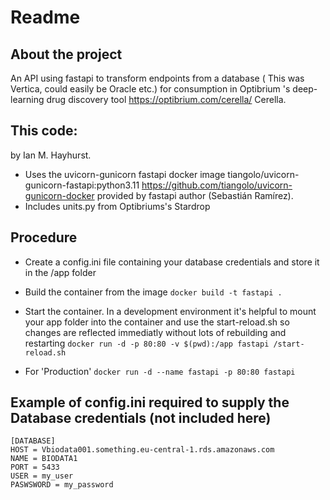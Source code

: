 # Readme

## About the project
An API using fastapi to transform endpoints from a database ( This was Vertica, could easily be Oracle etc.) for consumption in Optibrium 's deep-learning drug discovery tool  https://optibrium.com/cerella/ Cerella.

## This code:
by Ian M. Hayhurst. 
- Uses the uvicorn-gunicorn  fastapi docker image tiangolo/uvicorn-gunicorn-fastapi:python3.11 https://github.com/tiangolo/uvicorn-gunicorn-docker provided by fastapi author (Sebastián Ramírez). 
- Includes units.py from Optibriums's Stardrop

## Procedure
- Create a config.ini file containing your database credentials and store it in the /app folder
- Build the container from the image
`docker build -t fastapi .`
- Start the container. In a development environment it's helpful to mount your app folder into the container and use the start-reload.sh  so changes are reflected immediatly without lots of rebuilding and restarting
`docker run -d -p 80:80 -v $(pwd):/app fastapi /start-reload.sh`

- For 'Production' 
`docker run -d --name fastapi -p 80:80 fastapi`

## Example of config.ini required to supply the Database credentials (not included here)
```
[DATABASE]
HOST = Vbiodata001.something.eu-central-1.rds.amazonaws.com
NAME = BIODATA1
PORT = 5433
USER = my_user
PASWSWORD = my_password
```
